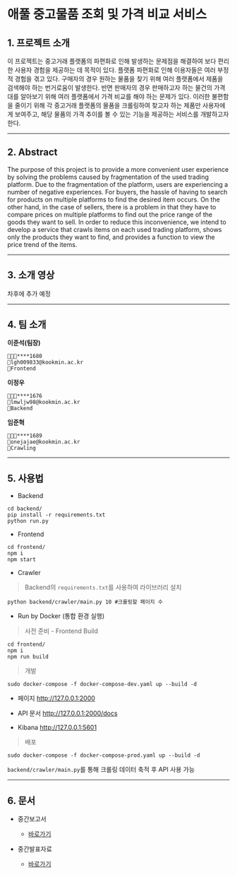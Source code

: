 # 애풀 중고물품 조회 및 가격 비교 서비스

## 1. 프로젝트 소개

이 프로젝트는 중고거래 플랫폼의 파편화로 인해 발생하는 문제점을 해결하여 보다 편리한 사용자 경험을 제공하는 데 목적이 있다. 플랫폼 파편화로 인해 이용자들은 여러 부정적 경험을 겪고 있다. 구매자의 경우 원하는 물품을 찾기 위해 여러 플랫폼에서 제품을 검색해야 하는 번거로움이 발생한다. 반면 판매자의 경우 판매하고자 하는 물건의 가격대를 알아보기 위해 여러 플랫폼에서 가격 비교를 해야 하는 문제가 있다. 이러한 불편함을 줄이기 위해 각 중고거래 플랫폼의 물품을 크롤링하여 찾고자 하는 제품만 사용자에게 보여주고, 해당 물품의 가격 추이를 볼 수 있는 기능을 제공하는 서비스를 개발하고자 한다.

---

## 2. Abstract

The purpose of this project is to provide a more convenient user experience by solving the problems caused by fragmentation of the used trading platform. Due to the fragmentation of the platform, users are experiencing a number of negative experiences. For buyers, the hassle of having to search for products on multiple platforms to find the desired item occurs. On the other hand, in the case of sellers, there is a problem in that they have to compare prices on multiple platforms to find out the price range of the goods they want to sell. In order to reduce this inconvenience, we intend to develop a service that crawls items on each used trading platform, shows only the products they want to find, and provides a function to view the price trend of the items.

---

## 3. 소개 영상

차후에 추가 예정

---

## 4. 팀 소개

**이준석(팀장)**

```
👨🏻‍💻****1680
📧lgh009833@kookmin.ac.kr
🔨Frontend
```

**이정우**

```
👨🏻‍💻****1676
📧lmwljw98@kookmin.ac.kr
🔨Backend
```

**임준혁**

```
👨🏻‍💻****1689
📧onejajae@kookmin.ac.kr
🔨Crawling
```

---

## 5. 사용법

- Backend

```
cd backend/
pip install -r requirements.txt
python run.py
```

- Frontend

```
cd frontend/
npm i
npm start
```

- Crawler
> Backend의 `requirements.txt`를 사용하여 라이브러리 설치
```
python backend/crawler/main.py 10 #크롤링할 페이지 수 
```

- Run by Docker (통합 환경 실행)
> 사전 준비 - Frontend Build
```
cd frontend/
npm i
npm run build
```

> 개발
```
sudo docker-compose -f docker-compose-dev.yaml up --build -d
```
* 페이지
http://127.0.0.1:2000

* API 문서
http://127.0.0.1:2000/docs

* Kibana
http://127.0.0.1:5601

> 배포
```
sudo docker-compose -f docker-compose-prod.yaml up --build -d
```
`backend/crawler/main.py`를 통해 크롤링 데이터 축적 후 API 사용 가능

---

## 6. 문서

- 중간보고서

  - [바로가기](https://github.com/kookmin-sw/capstone-2022-14/blob/master/docs/팀14-중간보고서.pdf)

- 중간발표자료

  - [바로가기](https://github.com/kookmin-sw/capstone-2022-14/blob/master/docs/팀14-중간발표자료.pdf)
